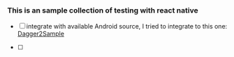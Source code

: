 ### This is an sample collection of testing with react native

- [ ] integrate with available Android source, I tried to integrate to this one: [Dagger2Sample](https://github.com/truongngoclinh/android_dagger2_sample)

- [ ]


